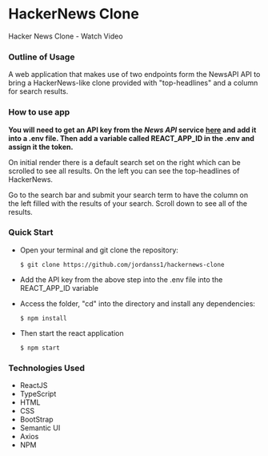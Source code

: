 <h1><b>HackerNews Clone</b></h1>

Hacker News Clone - Watch Video



<h3><b>Outline of Usage</b></h3>

A web application that makes use of two endpoints form the NewsAPI API to bring a HackerNews-like clone provided with "top-headlines" and a column for search results.

<h3><b>How to use app</b></h3>

<b>You will need to get an API key from the <i>News API</i> service <a href="https://newsapi.org/register">here</a> and add it into a .env file. Then add a variable called REACT_APP_ID in the .env and assign it the token.</b>

On initial render there is a default search set on the right which can be scrolled to see all results. On the left you can see the top-headlines of HackerNews.

Go to the search bar and submit your search term to have the column on the left filled with the results of your search. Scroll down to see all of the results.

<h3><b>Quick Start</b></h3>

<ul>
   <li> Open your terminal and git clone the repository: </li>

    $ git clone https://github.com/jordanss1/hackernews-clone

<li>
   
   Add the API key from the above step into the .env file into the REACT_APP_ID variable
   
 </li> 
   
<li>
    Access the folder, "cd" into the directory and install any dependencies:

    $ npm install

</li>

<li>
    Then start the react application

    $ npm start

</li>

</ul>

<h3><b>Technologies Used</b></h3>
<ul>
   <li>ReactJS</li>
   <li>TypeScript</li>
   <li>HTML</li>
   <li>CSS</li>
   <li>BootStrap</li>
   <li>Semantic UI</li>
   <li>Axios</li>
   <li>NPM</li>
</ul>
